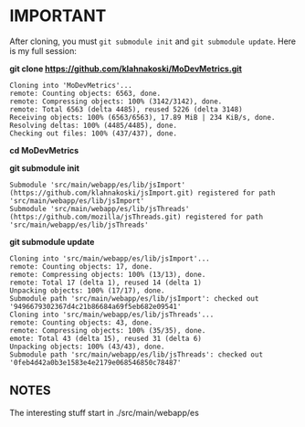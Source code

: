 
IMPORTANT
=========

After cloning, you must ```git submodule init``` and ```git submodule update```.  Here is my full session:

**git clone https://github.com/klahnakoski/MoDevMetrics.git**
    
	Cloning into 'MoDevMetrics'...
	remote: Counting objects: 6563, done.
	remote: Compressing objects: 100% (3142/3142), done.
	remote: Total 6563 (delta 4485), reused 5226 (delta 3148)
	Receiving objects: 100% (6563/6563), 17.89 MiB | 234 KiB/s, done.
	Resolving deltas: 100% (4485/4485), done.
	Checking out files: 100% (437/437), done.

**cd MoDevMetrics**

**git submodule init**

    Submodule 'src/main/webapp/es/lib/jsImport' (https://github.com/klahnakoski/jsImport.git) registered for path 'src/main/webapp/es/lib/jsImport'
    Submodule 'src/main/webapp/es/lib/jsThreads' (https://github.com/mozilla/jsThreads.git) registered for path 'src/main/webapp/es/lib/jsThreads'

**git submodule update**

    Cloning into 'src/main/webapp/es/lib/jsImport'...
    remote: Counting objects: 17, done.
    remote: Compressing objects: 100% (13/13), done.
    remote: Total 17 (delta 1), reused 14 (delta 1)
    Unpacking objects: 100% (17/17), done.
    Submodule path 'src/main/webapp/es/lib/jsImport': checked out '9496679302367d4c21b86684a69f5eb682e09541'
    Cloning into 'src/main/webapp/es/lib/jsThreads'...
    remote: Counting objects: 43, done.
    remote: Compressing objects: 100% (35/35), done.
    emote: Total 43 (delta 15), reused 31 (delta 6)
    Unpacking objects: 100% (43/43), done.
    Submodule path 'src/main/webapp/es/lib/jsThreads': checked out '0feb4d42a0b3e1583e4e2179e068546850c78487'


NOTES
-----
The interesting stuff start in ./src/main/webapp/es